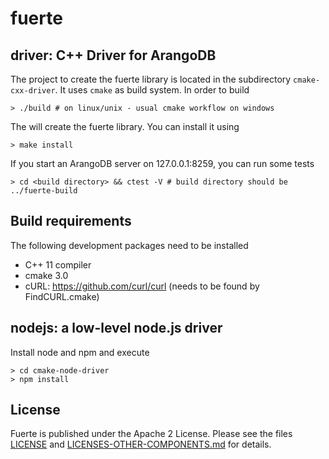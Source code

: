 # fuerte

## driver: C++ Driver for ArangoDB

The project to create the fuerte library is located in the subdirectory
`cmake-cxx-driver`. It uses `cmake` as build system. In order to build

```
> ./build # on linux/unix - usual cmake workflow on windows
```

The will create the fuerte library. You can install it using

```
> make install
```

If you start an ArangoDB server on 127.0.0.1:8259, you can run
some tests

```
> cd <build directory> && ctest -V # build directory should be ../fuerte-build
```

## Build requirements

The following development packages need to be installed

- C++ 11 compiler
- cmake 3.0
- cURL: https://github.com/curl/curl (needs to be found by FindCURL.cmake)

## nodejs: a low-level node.js driver

Install node and npm and execute

```
> cd cmake-node-driver
> npm install
```

## License

Fuerte is published under the Apache 2 License. Please see
the files [LICENSE](LICENSE) and
[LICENSES-OTHER-COMPONENTS.md](LICENSES-OTHER-COMPONENTS.md)
for details.
